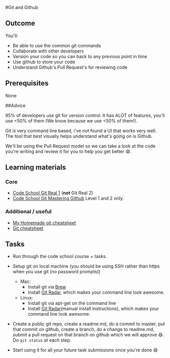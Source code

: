 #Git and Github

## Outcome

You'll:

* Be able to use the common git commands
* Collaborate with other developers
* Version your code so you can back to any previous point in time
* Use github to store your code 
* Understand Github's Pull Request's for reviewing code

## Prerequisites

None

##Advice

95% of developers use git for version control. It has ALOT of features, you'll use <50% of them (We know because we use <50% of them!).

Git is very command line based, i've not found a UI that works very well. The tool that best visually helps understand what's going on is Github.

We'll be using the Pull Request model so we can take a look at the code you're writing and review it for you to help you get better :smile:.

## Learning materials

### Core

* [Code School Git Real 1](https://www.codeschool.com/courses/git-real) (**not** Git Real 2)
* [Code School Git Mastering Github](https://www.codeschool.com/courses/mastering-github) Level 1 and 2 only.

### Additional / useful

* [My Homemade git cheatsheet](../../resources/git-cheat-sheet.md)
* [Git cheatsheet](https://training.github.com/kit/downloads/github-git-cheat-sheet.pdf)

## Tasks

* Run through the code school course + tasks.
* Setup git on local machine (you should be using SSH rather than https when you use git (no password prompts))
  * Mac:
    * Install git via [Brew](http://brew.sh/)
    * Install [Git Radar](https://github.com/michaeldfallen/git-radar), which makes your command line look awesome.
  * Linux:
    * Install git via apt-get on the command line
    * Install [Git Radar](https://github.com/michaeldfallen/git-radar)(manual install instructions), which makes your command line look awesome.
  
* Create a public git repo, create a readme.md, do a commit to master, put that commit on github, create a branch, do a change to readme.md, submit a pull request on that branch on github which we will approve :smile:. Do `git status` at each step.
* Start using it for all your future task submissions once you're done :smile:
